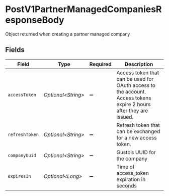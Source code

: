# PostV1PartnerManagedCompaniesResponseBody

Object returned when creating a partner managed company


## Fields

| Field                                                                                                              | Type                                                                                                               | Required                                                                                                           | Description                                                                                                        |
| ------------------------------------------------------------------------------------------------------------------ | ------------------------------------------------------------------------------------------------------------------ | ------------------------------------------------------------------------------------------------------------------ | ------------------------------------------------------------------------------------------------------------------ |
| `accessToken`                                                                                                      | *Optional\<String>*                                                                                                | :heavy_minus_sign:                                                                                                 | Access token that can be used for OAuth access to the account. Access tokens expire 2 hours after they are issued. |
| `refreshToken`                                                                                                     | *Optional\<String>*                                                                                                | :heavy_minus_sign:                                                                                                 | Refresh token that can be exchanged for a new access token.                                                        |
| `companyUuid`                                                                                                      | *Optional\<String>*                                                                                                | :heavy_minus_sign:                                                                                                 | Gusto’s UUID for the company                                                                                       |
| `expiresIn`                                                                                                        | *Optional\<Long>*                                                                                                  | :heavy_minus_sign:                                                                                                 | Time of access_token expiration in seconds                                                                         |